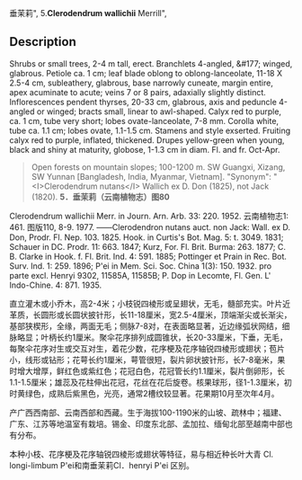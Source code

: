 垂茉莉",
5.**Clerodendrum wallichii** Merrill",

## Description
Shrubs or small trees, 2-4 m tall, erect. Branchlets 4-angled, &amp;#177; winged, glabrous. Petiole ca. 1 cm; leaf blade oblong to oblong-lanceolate, 11-18 X   2.5-4 cm, subleathery, glabrous, base narrowly cuneate, margin entire, apex acuminate to acute; veins 7 or 8 pairs, adaxially slightly distinct. Inflorescences pendent thyrses, 20-33 cm, glabrous, axis and peduncle 4-angled or winged; bracts small, linear to awl-shaped. Calyx red to purple, ca. 1 cm, tube very short; lobes ovate-lanceolate, 7-8 mm. Corolla white, tube ca. 1.1 cm; lobes ovate, 1.1-1.5 cm. Stamens and style exserted. Fruiting calyx red to purple, inflated, thickened. Drupes yellow-green when young, black and shiny at maturity, globose, 1-1.3 cm in diam. Fl. and fr. Oct-Apr.

> Open forests on mountain slopes; 100-1200 m. SW Guangxi, Xizang,  SW Yunnan  [Bangladesh, India, Myanmar, Vietnam].
  "Synonym": "&lt;I&gt;Clerodendrum nutans&lt;/I&gt; Wallich ex D. Don (1825), not Jack (1820).
**5．垂茉莉（云南植物志）图80**

Clerodendrum wallichii Merr. in Journ. Arn. Arb. 33: 220. 1952. 云南植物志1: 461. 图版110, 8-9. 1977. ——Clerodendron nutans auct. non Jack: Wall. ex D. Don, Prodr. Fl. Nep. 103. 1825. Hook. in Curtis's Bot. Mag. 5: t. 3049. 1831; Schauer in DC. Prodr. 11: 663. 1847; Kurz, For. Fl. Brit. Burma: 263. 1877; C. B. Clarke in Hook. f. Fl. Brit. Ind. 4: 591. 1885; Pottinger et Prain in Rec. Bot. Surv. Ind. 1: 259. 1896; P'ei in Mem. Sci. Soc. China 1(3): 150. 1932. pro parte excl. Henryi 9302, 11585A, 11585B; P. Dop in Lecomte, Fl. Gen. L' Indo-Chine. 4: 871. 1935.

直立灌木或小乔木，高2-4米；小枝锐四棱形或呈翅状，无毛，髓部充实。叶片近革质，长圆形或长圆状披针形，长11-18厘米，宽2.5-4厘米，顶端渐尖或长渐尖，基部狭楔形，全缘，两面无毛；侧脉7-8对，在表面略显著，近边缘弧状网结，细脉略显；叶柄长约1厘米。聚伞花序排列成圆锥状，长20-33厘米，下垂，无毛，每聚伞花序对生或交互对生，着花少数，花序梗及花序轴锐四棱形或翅状；苞片小，线形或钻形；花萼长约1厘米，萼管很短，裂片卵状披针形，长7-8毫米，果时增大增厚，鲜红色或紫红色；花冠白色，花冠管长约1.1厘米，裂片倒卵形，长1.1-1.5厘米；雄蕊及花柱伸出花冠，花丝在花后旋卷。核果球形，径1-1.3厘米，初时黄绿色，成熟后紫黑色，光亮，通常2槽纹较显著。花果期10月至次年4月。

产广西西南部、云南西部和西藏。生于海拔100-1190米的山坡、疏林中；福建、广东、江苏等地温室有栽培。锡金、印度东北部、孟加拉、缅甸北部至越南中部也有分布。

本种小枝、花序梗及花序轴锐四棱形或翅状等特征，易与相近种长叶大青 Cl. longi-limbum P'ei和南垂茉莉Cl．henryi P'ei 区别。
